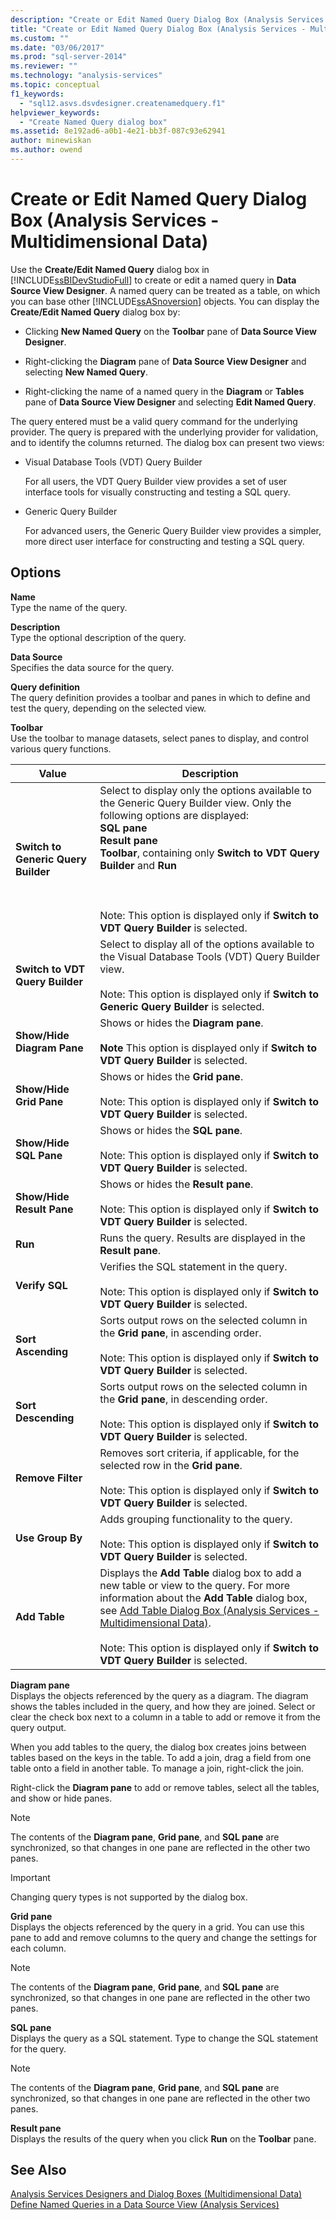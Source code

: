 ```yaml
---
description: "Create or Edit Named Query Dialog Box (Analysis Services - Multidimensional Data)"
title: "Create or Edit Named Query Dialog Box (Analysis Services - Multidimensional Data) | Microsoft Docs"
ms.custom: ""
ms.date: "03/06/2017"
ms.prod: "sql-server-2014"
ms.reviewer: ""
ms.technology: "analysis-services"
ms.topic: conceptual
f1_keywords: 
  - "sql12.asvs.dsvdesigner.createnamedquery.f1"
helpviewer_keywords: 
  - "Create Named Query dialog box"
ms.assetid: 8e192ad6-a0b1-4e21-bb3f-087c93e62941
author: minewiskan
ms.author: owend
---
```

# Create or Edit Named Query Dialog Box (Analysis Services - Multidimensional Data)
  Use the **Create/Edit Named Query** dialog box in [!INCLUDE[ssBIDevStudioFull](../includes/ssbidevstudiofull-md.md)] to create or edit a named query in **Data Source View Designer**. A named query can be treated as a table, on which you can base other [!INCLUDE[ssASnoversion](../includes/ssasnoversion-md.md)] objects. You can display the **Create/Edit Named Query** dialog box by:  
  
-   Clicking **New Named Query** on the **Toolbar** pane of **Data Source View Designer**.  
  
-   Right-clicking the **Diagram** pane of **Data Source View Designer** and selecting **New Named Query**.  
  
-   Right-clicking the name of a named query in the **Diagram** or **Tables** pane of **Data Source View Designer** and selecting **Edit Named Query**.  
  
 The query entered must be a valid query command for the underlying provider. The query is prepared with the underlying provider for validation, and to identify the columns returned. The dialog box can present two views:  
  
-   Visual Database Tools (VDT) Query Builder  
  
     For all users, the VDT Query Builder view provides a set of user interface tools for visually constructing and testing a SQL query.  
  
-   Generic Query Builder  
  
     For advanced users, the Generic Query Builder view provides a simpler, more direct user interface for constructing and testing a SQL query.  
  
## Options  
 **Name**  
 Type the name of the query.  
  
 **Description**  
 Type the optional description of the query.  
  
 **Data Source**  
 Specifies the data source for the query.  
  
 **Query definition**  
 The query definition provides a toolbar and panes in which to define and test the query, depending on the selected view.  
  
 **Toolbar**  
 Use the toolbar to manage datasets, select panes to display, and control various query functions.  
  
|Value|Description|  
|-----------|-----------------|  
|**Switch to Generic Query Builder**|Select to display only the options available to the Generic Query Builder view. Only the following options are displayed:<br />**SQL pane**<br />**Result pane**<br />**Toolbar**, containing only **Switch to VDT Query Builder** and **Run**<br /><br /> <br /><br /> Note: This option is displayed only if **Switch to VDT Query Builder** is selected.|  
|**Switch to VDT Query Builder**|Select to display all of the options available to the Visual Database Tools (VDT) Query Builder view.<br /><br /> Note: This option is displayed only if **Switch to Generic Query Builder** is selected.|  
|**Show/Hide Diagram Pane**|Shows or hides the **Diagram pane**.<br /><br /> **Note** This option is displayed only if **Switch to VDT Query Builder** is selected.|  
|**Show/Hide Grid Pane**|Shows or hides the **Grid pane**.<br /><br /> Note: This option is displayed only if **Switch to VDT Query Builder** is selected.|  
|**Show/Hide SQL Pane**|Shows or hides the **SQL pane**.<br /><br /> Note: This option is displayed only if **Switch to VDT Query Builder** is selected.|  
|**Show/Hide Result Pane**|Shows or hides the **Result pane**.<br /><br /> Note: This option is displayed only if **Switch to VDT Query Builder** is selected.|  
|**Run**|Runs the query. Results are displayed in the **Result pane**.|  
|**Verify SQL**|Verifies the SQL statement in the query.<br /><br /> Note: This option is displayed only if **Switch to VDT Query Builder** is selected.|  
|**Sort Ascending**|Sorts output rows on the selected column in the **Grid pane**, in ascending order.<br /><br /> Note: This option is displayed only if **Switch to VDT Query Builder** is selected.|  
|**Sort Descending**|Sorts output rows on the selected column in the **Grid pane**, in descending order.<br /><br /> Note: This option is displayed only if **Switch to VDT Query Builder** is selected.|  
|**Remove Filter**|Removes sort criteria, if applicable, for the selected row in the **Grid pane**.<br /><br /> Note: This option is displayed only if **Switch to VDT Query Builder** is selected.|  
|**Use Group By**|Adds grouping functionality to the query.<br /><br /> Note: This option is displayed only if **Switch to VDT Query Builder** is selected.|  
|**Add Table**|Displays the **Add Table** dialog box to add a new table or view to the query. For more information about the **Add Table** dialog box, see [Add Table Dialog Box &#40;Analysis Services - Multidimensional Data&#41;](add-table-dialog-box-analysis-services-multidimensional-data.md).<br /><br /> Note: This option is displayed only if **Switch to VDT Query Builder** is selected.|  
  
 **Diagram pane**  
 Displays the objects referenced by the query as a diagram. The diagram shows the tables included in the query, and how they are joined. Select or clear the check box next to a column in a table to add or remove it from the query output.  
  
 When you add tables to the query, the dialog box creates joins between tables based on the keys in the table. To add a join, drag a field from one table onto a field in another table. To manage a join, right-click the join.  
  
 Right-click the **Diagram pane** to add or remove tables, select all the tables, and show or hide panes.  
  
> [!NOTE]  
>  The contents of the **Diagram pane**, **Grid pane**, and **SQL pane** are synchronized, so that changes in one pane are reflected in the other two panes.  
  
> [!IMPORTANT]  
>  Changing query types is not supported by the dialog box.  
  
 **Grid pane**  
 Displays the objects referenced by the query in a grid. You can use this pane to add and remove columns to the query and change the settings for each column.  
  
> [!NOTE]  
>  The contents of the **Diagram pane**, **Grid pane**, and **SQL pane** are synchronized, so that changes in one pane are reflected in the other two panes.  
  
 **SQL pane**  
 Displays the query as a SQL statement. Type to change the SQL statement for the query.  
  
> [!NOTE]  
>  The contents of the **Diagram pane**, **Grid pane**, and **SQL pane** are synchronized, so that changes in one pane are reflected in the other two panes.  
  
 **Result pane**  
 Displays the results of the query when you click **Run** on the **Toolbar** pane.  
  
## See Also  
 [Analysis Services Designers and Dialog Boxes &#40;Multidimensional Data&#41;](analysis-services-designers-and-dialog-boxes-multidimensional-data.md)   
 [Define Named Queries in a Data Source View &#40;Analysis Services&#41;](multidimensional-models/define-named-queries-in-a-data-source-view-analysis-services.md)  
  
  
